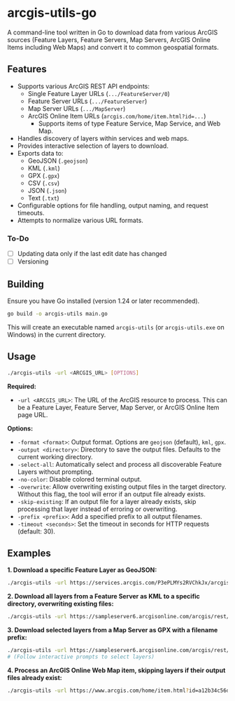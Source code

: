 # arcgis-utils-go

A command-line tool written in Go to download data from various ArcGIS sources (Feature Layers, Feature Servers, Map Servers, ArcGIS Online Items including Web Maps) and convert it to common geospatial formats.

## Features

*   Supports various ArcGIS REST API endpoints:
    *   Single Feature Layer URLs (`.../FeatureServer/0`)
    *   Feature Server URLs (`.../FeatureServer`)
    *   Map Server URLs (`.../MapServer`)
    *   ArcGIS Online Item URLs (`arcgis.com/home/item.html?id=...`)
        *   Supports items of type Feature Service, Map Service, and Web Map.
*   Handles discovery of layers within services and web maps.
*   Provides interactive selection of layers to download.
*   Exports data to:
    *   GeoJSON (`.geojson`)
    *   KML (`.kml`)
    *   GPX (`.gpx`)
    *   CSV (`.csv`)
    *   JSON (`.json`)
    *   Text (`.txt`)
*   Configurable options for file handling, output naming, and request timeouts.
*   Attempts to normalize various URL formats.

### To-Do

- [ ] Updating data only if the last edit date has changed
- [ ] Versioning

## Building

Ensure you have Go installed (version 1.24 or later recommended).

```bash
go build -o arcgis-utils main.go
```

This will create an executable named `arcgis-utils` (or `arcgis-utils.exe` on Windows) in the current directory.

## Usage

```bash
./arcgis-utils -url <ARCGIS_URL> [OPTIONS]
```

**Required:**

*   `-url <ARCGIS_URL>`: The URL of the ArcGIS resource to process. This can be a Feature Layer, Feature Server, Map Server, or ArcGIS Online Item page URL.

**Options:**

*   `-format <format>`: Output format. Options are `geojson` (default), `kml`, `gpx`.
*   `-output <directory>`: Directory to save the output files. Defaults to the current working directory.
*   `-select-all`: Automatically select and process all discoverable Feature Layers without prompting.
*   `-no-color`: Disable colored terminal output.
*   `-overwrite`: Allow overwriting existing output files in the target directory. Without this flag, the tool will error if an output file already exists.
*   `-skip-existing`: If an output file for a layer already exists, skip processing that layer instead of erroring or overwriting.
*   `-prefix <prefix>`: Add a specified prefix to all output filenames.
*   `-timeout <seconds>`: Set the timeout in seconds for HTTP requests (default: 30).

## Examples

**1. Download a specific Feature Layer as GeoJSON:**

```bash
./arcgis-utils -url https://services.arcgis.com/P3ePLMYs2RVChkJx/arcgis/rest/services/World_Time_Zones/FeatureServer/0
```

**2. Download all layers from a Feature Server as KML to a specific directory, overwriting existing files:**

```bash
./arcgis-utils -url https://sampleserver6.arcgisonline.com/arcgis/rest/services/EmergencyFacilities/FeatureServer -format kml -output ./kml_output -select-all -overwrite
```

**3. Download selected layers from a Map Server as GPX with a filename prefix:**

```bash
./arcgis-utils -url https://sampleserver6.arcgisonline.com/arcgis/rest/services/USA/MapServer -format gpx -prefix USA_Data_
# (Follow interactive prompts to select layers)
```

**4. Process an ArcGIS Online Web Map item, skipping layers if their output files already exist:**

```bash
./arcgis-utils -url https://www.arcgis.com/home/item.html?id=a12b34c56d78e90f1234567890abcdef -skip-existing
```